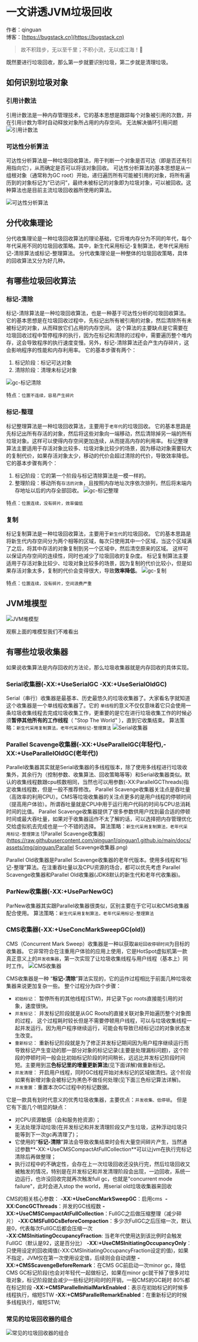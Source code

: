 # 一文讲透JVM垃圾回收

作者：qinguan
<br/>博客：[https://bugstack.cn](https://bugstack.cn)

> 故不积跬步，无以至千里；不积小流，无以成江海！🌻

既然要进行垃圾回收，那么第一步就要识别垃圾，第二步就是清理垃圾。

## 如何识别垃圾对象
### 引用计数法
引用计数法是一种内存管理技术，它的基本思想是跟踪每个对象被引用的次数，并在引用计数为零时自动释放对象所占用的内存空间。
无法解决循环引用问题
![引用计数法](https://raw.githubusercontent.com/qinguan1/qinguan1.github.io/main/docs/assets/img/qinguan/引用计数法.png)

### 可达性分析算法

可达性分析算法是一种垃圾回收算法，用于判断一个对象是否可达（即是否还有引用指向它），从而确定是否可以将该对象回收。
可达性分析算法的基本思想是从一组根对象（通常称为GC root）开始，递归遍历所有可能被引用的对象，将所有遍历到的对象标记为“已访问”，最终未被标记的对象即为垃圾对象，可以被回收。这种算法也是目前主流垃圾回收器所使用的算法。

![可达性分析算法](https://raw.githubusercontent.com/qinguan1/qinguan1.github.io/main/docs/assets/img/qinguan/可达性分析算法.png)

## 分代收集理论
分代收集理论是一种垃圾回收算法的理论基础，它将堆内存分为不同的年代，每个年代采用不同的垃圾回收策略。其中，新生代采用标记-复制算法，老年代采用标记-清除算法或标记-整理算法。
分代收集理论是一种整体的垃圾回收策略，具体的回收算法又分为好几种。

## 有哪些垃圾回收算法

### 标记-清除
标记-清除算法是一种垃圾回收算法，也是一种基于可达性分析的垃圾回收算法。
它的基本思想是在垃圾回收过程中，先标记出所有被引用的对象，然后清除所有未被标记的对象，从而释放它们占用的内存空间。
这个算法的主要缺点是它需要在垃圾回收过程中暂停程序的执行，因为在标记和清除的过程中，需要遍历整个堆内存，这会导致程序的执行速度变慢。另外，标记-清除算法还会产生内存碎片，这会影响程序的性能和内存利用率。
它的基本步骤有两个：
1. 标记阶段：标记可达对象
2. 清除阶段：清理未标记对象

![gc-标记清除](https://raw.githubusercontent.com/qinguan1/qinguan1.github.io/main/docs/assets/img/qinguan/gc-标记清除.png)

特点：`位置不连续，容易产生碎片`
### 标记-整理
标记整理算法是一种垃圾回收算法，主要用于`老年代`的垃圾回收。
它的基本思路是先标记出所有存活的对象，然后将这些对象向一端移动，然后清除掉另一端的所有垃圾对象。这样可以使得内存空间更加连续，从而提高内存的利用率。
标记整理算法主要适用于存活对象比较多、垃圾对象比较少的场景，因为移动对象需要较大的复制代价，如果存活对象太少，移动的代价会超过清除的代价，导致效率降低。
它的基本步骤有两个：
1. 标记阶段：它的第一个阶段与<kbd>标记清除算法</kbd>是一模一样的。
2. 整理阶段：移动所有`存活的对象`，且按照内存地址次序依次排列，然后将末端内存地址以后的内存全部回收。
![gc-标记整理](https://raw.githubusercontent.com/qinguan1/qinguan1.github.io/main/docs/assets/img/qinguan/gc-标记整理.png)

特点：`位置连续，没有碎片，效率偏低`
### 复制
标记复制算法是一种垃圾回收算法，主要用于`新生代`的垃圾回收。
它的基本思路是将新生代内存空间分为两个相等的区域，每次只使用其中一个区域，当这个区域满了之后，将其中存活的对象复制到另一个区域中，然后清空原来的区域。
这样可以保证内存空间的连续性，同时也减少了垃圾回收的复杂度。
标记复制算法主要适用于存活对象比较少、垃圾对象比较多的场景，因为复制的代价比较小，但是如果存活对象太多，复制的代价会变得很大，导致**效率降低**。
![gc-复制](https://raw.githubusercontent.com/qinguan1/qinguan1.github.io/main/docs/assets/img/qinguan/gc-复制.png)

特点：`位置连续，没有碎片，空间浪费严重`

## JVM堆模型  

![JVM堆模型](https://raw.githubusercontent.com/qinguan1/qinguan1.github.io/main/docs/assets/img/qinguan/JVM堆模型.png)

观察上面的堆模型我们不难看出

## 有哪些垃圾收集器

如果说收集算法是内存回收的方法论，那么垃圾收集器就是内存回收的具体实现。

### Serial收集器(-XX:+UseSerialGC -XX:+UseSerialOldGC)
Serial（串行）收集器是最基本、历史最悠久的垃圾收集器了。大家看名字就知道这个收集器是一个单线程收集器了。它的 `单线程`的意义不仅仅意味着它只会使用一条垃圾收集线程去完成垃圾收集工作，更重要的是它在进行垃圾收集工作的时候必须**暂停其他所有的工作线程**（ "Stop The World" ），直到它收集结束。
算法策略：`新生代采用复制算法，老年代采用标记-整理算法`
![Serial收集器](https://raw.githubusercontent.com/qinguan1/qinguan1.github.io/main/docs/assets/img/qinguan/Serial收集器.png)

### Parallel Scavenge收集器(-XX:+UseParallelGC(年轻代),-XX:+UseParallelOldGC(老年代))
Parallel收集器其实就是Serial收集器的多线程版本，除了使用多线程进行垃圾收集外，其余行为（控制参数、收集算法、回收策略等等）和Serial收集器类似。默认的收集线程数跟cpu核数相同，当然也可以用参数(-XX:ParallelGCThreads)指定收集线程数，但是一般不推荐修改。
Parallel Scavenge收集器关注点是吞吐量（高效率的利用CPU）。CMS等垃圾收集器的关注点更多的是用户线程的停顿时间（提高用户体验）。所谓吞吐量就是CPU中用于运行用户代码的时间与CPU总消耗时间的比值。 Parallel Scavenge收集器提供了很多参数供用户找到最合适的停顿时间或最大吞吐量，如果对于收集器运作不太了解的话，可以选择把内存管理优化交给虚拟机去完成也是一个不错的选择。
算法策略：`新生代采用复制算法，老年代采用标记-整理算法`
![Parallel Scavenge收集器](https://raw.githubusercontent.com/qinguan1/qinguan1.github.io/main/docs/assets/img/qinguan/Parallel Scavenge收集器.png)

Parallel Old收集器是Parallel Scavenge收集器的老年代版本。使用多线程和“标记-整理”算法。在注重吞吐量以及CPU资源的场合，都可以优先考虑 Parallel Scavenge收集器和Parallel Old收集器(JDK8默认的新生代和老年代收集器)。

### ParNew收集器(-XX:+UseParNewGC)
ParNew收集器其实跟Parallel收集器很类似，区别主要在于它可以和CMS收集器配合使用。
算法策略：`新生代采用复制算法，老年代采用标记-整理算法`

### CMS收集器(-XX:+UseConcMarkSweepGC(old))
CMS（Concurrent Mark Sweep）收集器是一种以获取`最短回收停顿时间`为目标的收集器。
它非常符合在注重用户体验的应用上使用，它是HotSpot虚拟机第一款真正意义上的`并发收集器`，第一次实现了让垃圾收集线程与用户线程（基本上）同时工作。
![CMS收集器](https://raw.githubusercontent.com/qinguan1/qinguan1.github.io/main/docs/assets/img/qinguan/CMS收集器.png)

CMS收集器是一种 “**标记-清除**”算法实现的，它的运作过程相比于前面几种垃圾收集器来说更加复杂一些。
整个过程分为四个步骤：
- `初始标记`： 暂停所有的其他线程(STW)，并记录下gc roots直接能引用的对象，速度很快。
- `并发标记`： 并发标记阶段就是从GC Roots的直接关联对象开始遍历整个对象图的过程， 这个过程耗时较长但是不需要停顿用户线程，可以与垃圾收集线程一起并发运行。因为用户程序继续运行，可能会有导致已经标记过的对象状态发生改变。
- `重新标记`： 重新标记阶段就是为了修正并发标记期间因为用户程序继续运行而导致标记产生变动的那一部分对象的标记记录(主要是处理漏标问题)，这个阶段的停顿时间一般会比初始标记阶段的时间稍长，远远比并发标记阶段时间短。主要用到**三色标记里的增量更新算法**(见下面详解)做重新标记。
- `并发清理`： 开启用户线程，同时GC线程开始对未标记的区域做清扫。这个阶段如果有新增对象会被标记为黑色不做任何处理(见下面三色标记算法详解)。
- `并发重置`：重置本次GC过程中的标记数据。

它是一款具有划时代意义的优秀垃圾收集器，主要优点：`并发收集、低停顿`。
但是它有下面几个明显的缺点：
- 对CPU资源敏感（会和服务抢资源）；
- 无法处理浮动垃圾(在并发标记和并发清理阶段又产生垃圾，这种浮动垃圾只能等到下一次gc再清理了)；
- 它使用的“**标记-清除**”算法会导致收集结束时会有大量空间碎片产生，当然通过参数**-XX:+UseCMSCompactAtFullCollection**可以让jvm在执行完标记清除后再做整理；
- 执行过程中的不确定性，会存在上一次垃圾回收还没执行完，然后垃圾回收又被触发的情况，特别是在并发标记和并发清理阶段会出现，一边回收，系统一边运行，也许没回收完就再次触发full gc，也就是"concurrent mode failure"，此时会进入stop the world，用serial old垃圾收集器来回收

CMS的相关核心参数：
**-XX:+UseConcMarkSweepGC**：启用cms 
**-XX:ConcGCThreads**：并发的GC线程数
**-XX:+UseCMSCompactAtFullCollection**：FullGC之后做压缩整理（减少碎片）
**-XX:CMSFullGCsBeforeCompaction**：多少次FullGC之后压缩一次，默认是0，代表每次FullGC后都会压缩一次  
**-XX:CMSInitiatingOccupancyFraction**: 当老年代使用达到该比例时会触发FullGC（默认是92，这是百分比）
**-XX:+UseCMSInitiatingOccupancyOnly**：只使用设定的回收阈值(-XX:CMSInitiatingOccupancyFraction设定的值)，如果不指定，JVM仅在第一次使用设定值，后续则会自动调整
**-XX:+CMSScavengeBeforeRemark**：在CMS GC前启动一次minor gc，降低CMS GC标记阶段(也会对年轻代一起做标记，如果在minor gc就干掉了很多对垃圾对象，标记阶段就会减少一些标记时间)时的开销，一般CMS的GC耗时 80%都在标记阶段
**-XX:+CMSParallellnitialMarkEnabled**：表示在初始标记的时候多线程执行，缩短STW
**-XX:+CMSParallelRemarkEnabled**：在重新标记的时候多线程执行，缩短STW;

### 常见的垃圾回收器的组合
![常见的垃圾回收器的组合](https://raw.githubusercontent.com/qinguan1/qinguan1.github.io/main/docs/assets/img/qinguan/常见的垃圾回收器的组合.png)
